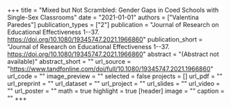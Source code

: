 +++
title = "Mixed but Not Scrambled: Gender Gaps in Coed Schools with Single-Sex Classrooms"
date = "2021-01-01"
authors = ["Valentina Paredes"]
publication_types = ["2"]
publication = "Journal of Research on Educational Effectiveness 1--37. https://doi.org/10.1080/19345747.2021.1966860"
publication_short = "Journal of Research on Educational Effectiveness 1--37. https://doi.org/10.1080/19345747.2021.1966860"
abstract = "(Abstract not available)"
abstract_short = ""
url_source = "https://www.tandfonline.com/doi/full/10.1080/19345747.2021.1966860"
url_code = ""
image_preview = ""
selected = false
projects = []
url_pdf = ""
url_preprint = ""
url_dataset = ""
url_project = ""
url_slides = ""
url_video = ""
url_poster = ""
math = true
highlight = true
[header]
image = ""
caption = ""
+++
